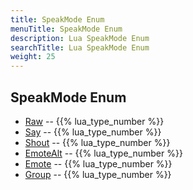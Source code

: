 ```yaml
---
title: SpeakMode Enum
menuTitle: SpeakMode Enum
description: Lua SpeakMode Enum
searchTitle: Lua SpeakMode Enum
weight: 25
---
```

## SpeakMode Enum
- [Raw](raw) -- {{% lua_type_number %}}
- [Say](say) -- {{% lua_type_number %}}
- [Shout](shout) -- {{% lua_type_number %}}
- [EmoteAlt](emotealt) -- {{% lua_type_number %}}
- [Emote](emote) -- {{% lua_type_number %}}
- [Group](group) -- {{% lua_type_number %}}